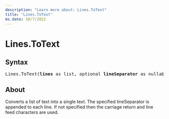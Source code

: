 ```yaml
---
description: "Learn more about: Lines.ToText"
title: "Lines.ToText"
ms.date: 10/7/2022
---
```

# Lines.ToText

## Syntax

<pre>
Lines.ToText(<b>lines</b> as list, optional <b>lineSeparator</b> as nullable text) as text
</pre>

## About

Converts a list of text into a single text. The specified lineSeparator is appended to each line. If not specified then the carriage return and line feed characters are used.
